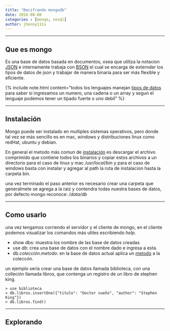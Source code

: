 ```yaml
---
title: "Decifrando mongodb"
date: 2018-08-08
categories : [mongo, nosql]
author: jhonny111s
---
```


----------------
##  Que es mongo

Es una base de datos basada en documentos, osea que utiliza la notacion [JSON](https://www.json.org/) e internamente trabaja con [BSON](http://bsonspec.org/) el cual se encarga de externder los tipos de datos de json y trabajar de manera binaria para ser más flexible y eficiente.

{% include note.html content="todos los lenguajes manejan [tipos de datos](https://docs.oracle.com/javase/tutorial/java/nutsandbolts/datatypes.html) para saber si ingresamos un numero, una cadena o un array y segun el lenguaje podemos tener un tipado fuerte o uno debil" %}

---------------
##  Instalación

Mongo puede ser instalado en multiples sistemas operativos, pero donde tal vez se más sencillo es en mac, windows y distribuciones linux como redHat, ubuntu y debian.

En general el metodo más comun de [instalación](https://docs.mongodb.com/manual/administration/install-community/)  es descargar el archivo comprimido que contiene todos los binarios y copiar estos archivos a un directorio para el caso de linux y mac */usr/local/bin* y para el caso de windows basta con instalar y agregar al path la ruta de instalacion hasta la carpeta bin.

una vez terminado el paso anterior es necesario crear una carpeta que generalmete se agrega a la raiz y contendra todas nuestra bases de datos, por defecto mongo reconoce: */data/db*

--------------
## Como usarlo

una vez tengamos corriendo el servidor y el cliente de mongo, en el cliente podemos visualizar los comandos más utiles escribiendo *help*.

- show dbs: muestra los nombre de las base de datos creadas
- use *db*: crea una base de datos con el nombre dado e ingresa a esta.
- db.*colección*.*metodo*: en la base de datos actual aplica un [metodo](https://docs.mongodb.com/manual/reference/method/js-collection/) a la coleccón.

un ejemplo sería crear una base de datos llamada biblioteca, con una colleción llamada libros, que contenga un registro de un libro de stephen king.

~~~ mongo
> use biblioteca
> db.libros.insertOne({"titulo": "Doctor sueño", "author": "Stephen King"})
> db.libros.find()
~~~

--------------
## Explorando